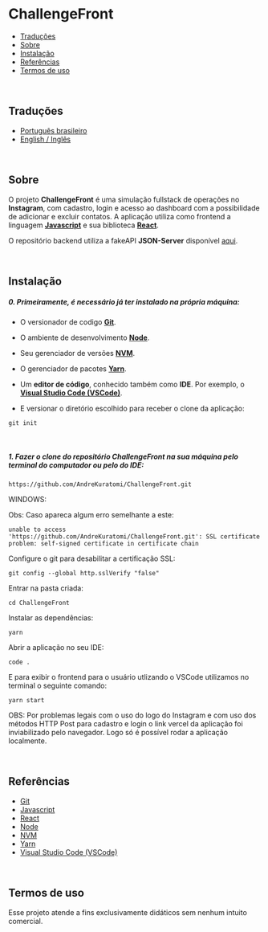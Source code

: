 # ChallengeFront

- [Traduções](#traduções)
- [Sobre](#sobre)
- [Instalação](#instalação)
- [Referências](#referências)
- [Termos de uso](#termos-de-uso)

<br>

## Traduções

- [Português brasileiro](./README_pt-br.md)
- [English / Inglês](https://github.com/AndreKuratomi/ChallengeFront/)

<br>

## Sobre

O projeto <b>ChallengeFront</b> é uma simulação fullstack de operações no <b>Instagram</b>, com cadastro, login e acesso ao dashboard com a possibilidade de adicionar e excluir contatos.
A aplicação utiliza como frontend a linguagem <strong>[Javascript](https://developer.mozilla.org/pt-BR/docs/Web/JavaScript/Guide/Introduction)</strong> e sua biblioteca <strong>[React](https://pt-br.legacy.reactjs.org/)</strong>.

O repositório backend utiliza a fakeAPI <strong>JSON-Server</strong> disponível [aqui](https://github.com/AndreKuratomi/ChallengeFront-FakeAPI).

<br>


## Instalação

<h5>0. Primeiramente, é necessário já ter instalado na própria máquina:</h5>

- O versionador de codigo <b>[Git](https://git-scm.com/downloads)</b>.

- O ambiente de desenvolvimento <b>[Node](https://nodejs.org/pt)</b>.

- Seu gerenciador de versões <b>[NVM](https://github.com/nvm-sh/nvm)</b>.

- O gerenciador de pacotes <b>[Yarn](https://yarnpkg.com/)</b>.

- Um <b>editor de código</b>, conhecido também como <b>IDE</b>. Por exemplo, o <b>[Visual Studio Code (VSCode)](https://code.visualstudio.com/)</b>.

- <p> E versionar o diretório escolhido para receber o clone da aplicação:</p>


```
git init
```

<br>
<h5>1. Fazer o clone do repositório <b>ChallengeFront</b> na sua máquina pelo terminal do computador ou pelo do IDE:</h5>

```
https://github.com/AndreKuratomi/ChallengeFront.git
```

WINDOWS:

Obs: Caso apareca algum erro semelhante a este: 

```
unable to access 'https://github.com/AndreKuratomi/ChallengeFront.git': SSL certificate problem: self-signed certificate in certificate chain
```

Configure o git para desabilitar a certificação SSL:

```
git config --global http.sslVerify "false"
```

<p>Entrar na pasta criada:</p>

```
cd ChallengeFront
```

<p>Instalar as dependências:</p>

```
yarn
```

<p>Abrir a aplicação no seu IDE:</p>

```
code .
```

<p>E para exibir o frontend para o usuário utlizando o VSCode utilizamos no terminal o seguinte comando:</p>

```
yarn start
```

OBS: Por problemas legais com o uso do logo do Instagram e com uso dos métodos HTTP Post para cadastro e login o link vercel da aplicação foi inviabilizado pelo navegador. Logo só é possível rodar a aplicação localmente.

<br>

## Referências

- [Git](https://git-scm.com/downloads)
- [Javascript](https://developer.mozilla.org/pt-BR/docs/Web/JavaScript/Guide/Introduction)
- [React](https://pt-br.legacy.reactjs.org/)
- [Node](https://nodejs.org/pt)
- [NVM](https://github.com/nvm-sh/nvm)
- [Yarn](https://yarnpkg.com/)
- [Visual Studio Code (VSCode)](https://code.visualstudio.com/)

<br>

## Termos de uso

Esse projeto atende a fins exclusivamente didáticos sem nenhum intuito comercial.
